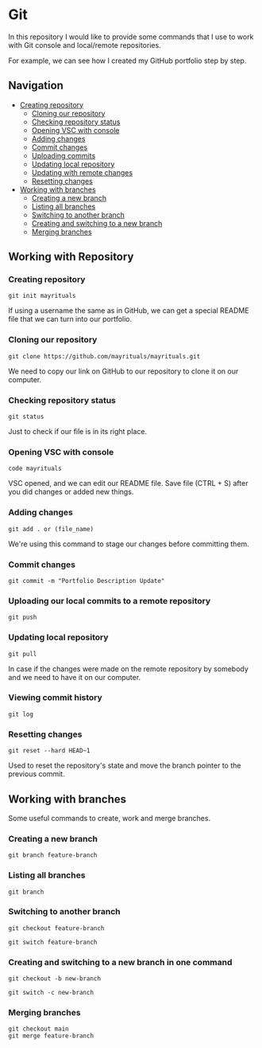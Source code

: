 # Git

In this repository I would like to provide some commands that I use to work with Git console and local/remote repositories.

For example, we can see how I created my GitHub portfolio step by step.

## Navigation

- [Creating repository](#creating-repository)
  - [Cloning our repository](#cloning-our-repository)
  - [Checking repository status](#checking-repository-status)
  - [Opening VSC with console](#opening-vsc-with-console)
  - [Adding changes](#adding-changes)
  - [Commit changes](#commit-changes)
  - [Uploading commits](#uploading-our-local-commits-to-a-remote-repository)
  - [Updating local repository](#updating-local-repository)
  - [Updating with remote changes](#updating-with-remote-changes)
  - [Resetting changes](#resetting-changes)
- [Working with branches](#working-with-branches)
  - [Creating a new branch](#creating-a-new-branch)
  - [Listing all branches](#listing-all-branches)
  - [Switching to another branch](#switching-to-another-branch)
  - [Creating and switching to a new branch](#creating-and-switching-to-a-new-branch-in-one-command)
  - [Merging branches](#merging-branches)

## Working with Repository

### Creating repository

```git
git init mayrituals
```

If using a username the same as in GitHub, we can get a special README file that we can turn into our portfolio.

### Cloning our repository

```git
git clone https://github.com/mayrituals/mayrituals.git
```

We need to copy our link on GitHub to our repository to clone it on our computer.

### Checking repository status

```git
git status
```

Just to check if our file is in its right place.

### Opening VSC with console

```git
code mayrituals
```

VSC opened, and we can edit our README file. Save file (CTRL + S) after you did changes or added new things.

### Adding changes

```git
git add . or (file_name)
```

We're using this command to stage our changes before committing them.

### Commit changes

```git
git commit -m "Portfolio Description Update"
```

### Uploading our local commits to a remote repository

```git
git push
```

### Updating local repository

```git
git pull
```

In case if the changes were made on the remote repository by somebody and we need to have it on our computer.

### Viewing commit history

```git
git log
```

### Resetting changes

```git
git reset --hard HEAD~1
```

Used to reset the repository's state and move the branch pointer to the previous commit.

## Working with branches
Some useful commands to create, work and merge branches.

### Creating a new branch

```git
git branch feature-branch
```

### Listing all branches

```git
git branch
```

### Switching to another branch

```git
git checkout feature-branch
```

```git
git switch feature-branch
```

### Creating and switching to a new branch in one command

```git
git checkout -b new-branch
```

```git
git switch -c new-branch
```

### Merging branches

```git
git checkout main
git merge feature-branch
```